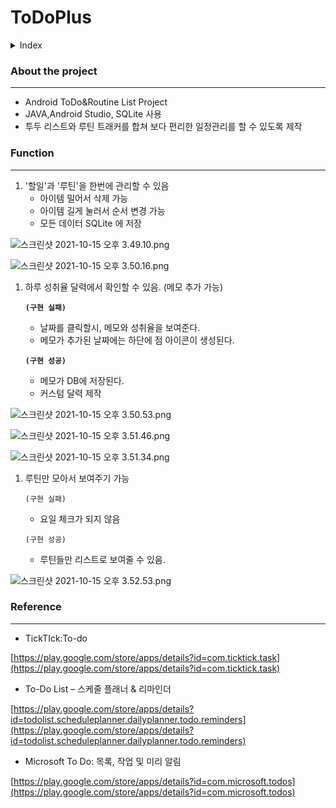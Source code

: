 # ToDoPlus

<details>
<summary><bold> Index </bold></summary>
<div markdown="1">

1. [About the project](#about-the-project)
2. [Function](#function)
3. [Reference](#reference)

</div>
</details> 

### About the project

---

- Android ToDo&Routine List Project
- JAVA,Android Studio, SQLite 사용
- 투두 리스트와 루틴 트래커를 합쳐 보다 편리한 일정관리를 할 수 있도록 제작

### Function

---

1. '할일'과 '루틴'을 한번에 관리할 수 있음
    - 아이템 밀어서 삭제 가능
    - 아이템 길게 눌러서 순서 변경 가능
    - 모든 데이터 SQLite 에 저장

![스크린샷 2021-10-15 오후 3.49.10.png](README%20MD%20bb5f0a1972f34d938d32b8f631a4778a/%E1%84%89%E1%85%B3%E1%84%8F%E1%85%B3%E1%84%85%E1%85%B5%E1%86%AB%E1%84%89%E1%85%A3%E1%86%BA_2021-10-15_%E1%84%8B%E1%85%A9%E1%84%92%E1%85%AE_3.49.10.png)

![스크린샷 2021-10-15 오후 3.50.16.png](README%20MD%20bb5f0a1972f34d938d32b8f631a4778a/%E1%84%89%E1%85%B3%E1%84%8F%E1%85%B3%E1%84%85%E1%85%B5%E1%86%AB%E1%84%89%E1%85%A3%E1%86%BA_2021-10-15_%E1%84%8B%E1%85%A9%E1%84%92%E1%85%AE_3.50.16.png)

1. 하루 성취율 달력에서 확인할 수 있음. (메모 추가 가능) 
    
    **`(구현 실패)`**
    
    - 날짜를 클릭할시, 메모와 성취율을 보여준다.
    - 메모가 추가된 날짜에는 하단에 점 아이콘이 생성된다.
    
    **`(구현 성공)`**
    
    - 메모가 DB에 저장된다.
    - 커스텀 달력 제작

![스크린샷 2021-10-15 오후 3.50.53.png](README%20MD%20bb5f0a1972f34d938d32b8f631a4778a/%E1%84%89%E1%85%B3%E1%84%8F%E1%85%B3%E1%84%85%E1%85%B5%E1%86%AB%E1%84%89%E1%85%A3%E1%86%BA_2021-10-15_%E1%84%8B%E1%85%A9%E1%84%92%E1%85%AE_3.50.53.png)

![스크린샷 2021-10-15 오후 3.51.46.png](README%20MD%20bb5f0a1972f34d938d32b8f631a4778a/%E1%84%89%E1%85%B3%E1%84%8F%E1%85%B3%E1%84%85%E1%85%B5%E1%86%AB%E1%84%89%E1%85%A3%E1%86%BA_2021-10-15_%E1%84%8B%E1%85%A9%E1%84%92%E1%85%AE_3.51.46.png)

![스크린샷 2021-10-15 오후 3.51.34.png](README%20MD%20bb5f0a1972f34d938d32b8f631a4778a/%E1%84%89%E1%85%B3%E1%84%8F%E1%85%B3%E1%84%85%E1%85%B5%E1%86%AB%E1%84%89%E1%85%A3%E1%86%BA_2021-10-15_%E1%84%8B%E1%85%A9%E1%84%92%E1%85%AE_3.51.34.png)

1. 루틴만 모아서 보여주기 가능
    
    `(구현 실패)` 
    
    - 요일 체크가 되지 않음
    
    `(구현 성공)`
    
    - 루틴들만 리스트로 보여줄 수 있음.

![스크린샷 2021-10-15 오후 3.52.53.png](README%20MD%20bb5f0a1972f34d938d32b8f631a4778a/%E1%84%89%E1%85%B3%E1%84%8F%E1%85%B3%E1%84%85%E1%85%B5%E1%86%AB%E1%84%89%E1%85%A3%E1%86%BA_2021-10-15_%E1%84%8B%E1%85%A9%E1%84%92%E1%85%AE_3.52.53.png)

### Reference

---

- TickTIck:To-do

[https://play.google.com/store/apps/details?id=com.ticktick.task](https://play.google.com/store/apps/details?id=com.ticktick.task)

- To-Do List – 스케줄 플래너 & 리마인더

[https://play.google.com/store/apps/details?id=todolist.scheduleplanner.dailyplanner.todo.reminders](https://play.google.com/store/apps/details?id=todolist.scheduleplanner.dailyplanner.todo.reminders)

- Microsoft To Do: 목록, 작업 및 미리 알림

[https://play.google.com/store/apps/details?id=com.microsoft.todos](https://play.google.com/store/apps/details?id=com.microsoft.todos)

